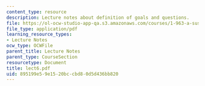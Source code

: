 ```yaml
---
content_type: resource
description: Lecture notes about definition of goals and questions.
file: https://ol-ocw-studio-app-qa.s3.amazonaws.com/courses/1-963-a-sustainable-transportation-plan-for-mit-spring-2007/895199e59e1520bccbd80d5d436bb820_lect6.pdf
file_type: application/pdf
learning_resource_types:
- Lecture Notes
ocw_type: OCWFile
parent_title: Lecture Notes
parent_type: CourseSection
resourcetype: Document
title: lect6.pdf
uid: 895199e5-9e15-20bc-cbd8-0d5d436bb820
---
```

